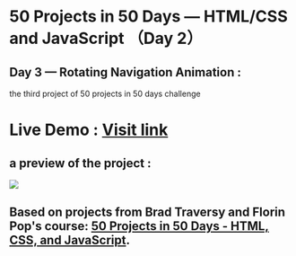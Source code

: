 # 50 Projects in 50 Days — HTML/CSS and JavaScript （Day 2）
## Day 3 — Rotating Navigation Animation :

the third project of 50 projects in 50 days challenge

# Live Demo : <a href="https://abdellahak.github.io/50projects50days-Day3/">Visit link</a>

## a preview of the project :

![](https://github.com/abdellahak/50projects50days-Day2/blob/main/Day2Project.gif)

## Based on projects from Brad Traversy and Florin Pop's course: <a href="https://50projects50days.com">50 Projects in 50 Days - HTML, CSS, and JavaScript</a>.
